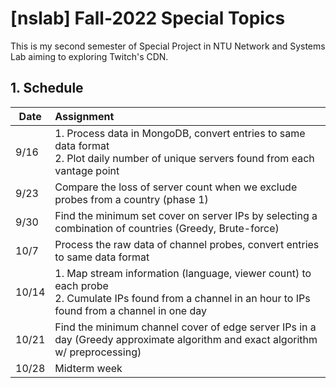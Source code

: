 # [nslab] Fall-2022 Special Topics

This is my second semester of Special Project in NTU Network and Systems Lab aiming to exploring Twitch's CDN.

## 1. Schedule

| Date  | Assignment                                                                                                                                                         |
| ----- |:------------------------------------------------------------------------------------------------------------------------------------------------------------------ |
| 9/16  | 1. Process data in MongoDB, convert entries to same data format <br> 2. Plot daily number of unique servers found from each vantage point|
| 9/23  | Compare the loss of server count when we exclude probes from a country (phase 1) |
| 9/30  | Find the minimum set cover on server IPs by selecting a combination of countries (Greedy, Brute-force) |
| 10/7  | Process the raw data of channel probes, convert entries to same data format |
| 10/14 | 1. Map stream information (language, viewer count) to each probe <br> 2. Cumulate IPs found from a channel in an hour to IPs found from a channel in one day |
| 10/21 | Find the minimum channel cover of edge server IPs in a day (Greedy approximate algorithm and exact algorithm w/ preprocessing)|
| 10/28 | Midterm week
